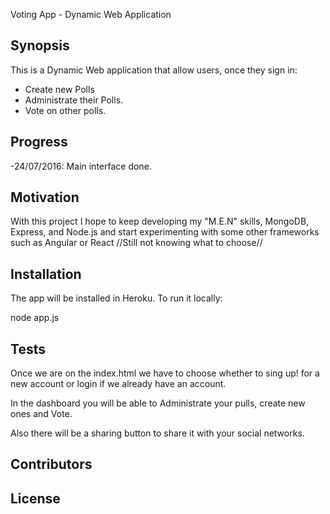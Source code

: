 Voting App - Dynamic Web Application

## Synopsis

This is a Dynamic Web application that allow users, once they sign in:
  - Create new Polls
  - Administrate their Polls.
  - Vote on other polls.


## Progress

  -24/07/2016: Main interface done.

## Motivation

With this project I hope to keep developing my "M.E.N" skills, MongoDB, Express, and Node.js and start experimenting with some other frameworks such as Angular or React //Still not knowing what to choose//

## Installation

The app will be installed in Heroku.
To run it locally:

  node app.js

## Tests

Once we are on the index.html we have to choose whether to sing up! for a new account or login if we already have an account.

In the dashboard you will be able to Administrate your pulls, create new ones and Vote.

Also there will be a sharing button to share it with your social networks.

## Contributors


## License
